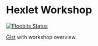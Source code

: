 # Hexlet Workshop

[![Floobits Status](https://floobits.com/anatol-s/hexlet-workshop.svg)](https://floobits.com/anatol-s/hexlet-workshop/redirect)

[Gist](https://gist.github.com/mokevnin/1148dc09d4bcfa20fbc5177f09e8ca1f) with workshop overview.